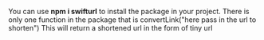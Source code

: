 You can use **npm i swifturl** to install the package in your project.
There is only one function in the package that is convertLink("here pass in the url to shorten")
This will return a shortened url in the form of tiny url
